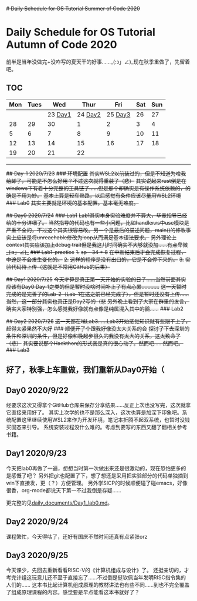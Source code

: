 ~~# Daily Schedule for OS Tutorial Summer of Code 2020~~

# Daily Schedule for OS Tutorial Autumn of Code 2020

前半是当年没做完+没咋写的夏天干的好事……_(:з」∠)_现在秋季重做了，先留着吧。

## TOC

| Mon               | Tues              | Wed                          | Thur                         | Fri                          | Sat               | Sun               |
| ----------------- | ----------------- | ---------------------------- | ---------------------------- | ---------------------------- | ----------------- | ----------------- |
|                   |                   | 23 [Day1](#day1-2020923) | 24 [Day2](#day2-2020924)| 25 [Day3](#day3-2020925)   | 26   | 27   |
| 28 | 29  | 30            | 1           | 2         | 3              | 4        |
| 5           | 6| 7| 8| 9| 10| 11|
| 12| 13| 14 | 15| 16| 17| 18                |
| 19                | 20                | 21                           | 22                           |                              |                   |                   |

------

~~## Day-1 2020/7/23~~
~~### 环境配置~~
~~其实WSL2以前装过的，但是不知道为啥我给卸了，可能是不怎么好用？不过这次就得重装了（悲）~~
~~其实说起来rust倒是在windows下有着十分完整的工具链了……但是那个却确实是有操作系统依赖的，的确是不用为妙。~~
~~基本上算是轻车熟路，以后感觉有条件应该尽量用WSL2环境~~
~~### Lab0~~
~~其实主要就是环境的基本配置。基本毫无难度。~~
  
~~## Day0 2020/7/24~~
~~### Lab1~~
~~Lab1其实本身实验难度并不算大，毕竟指导已经给的十分详细了。~~
~~当然指导的代码也有一些小问题，比如handler.rs中use模块是严重不全的，不过这个其实很容易改。另一个是最后的描述问题，main()的修改事实上应该是将unreachable修改为loop从而满足基本语法要求。~~
~~另外理论上context其实应该加上debug trait但是我这儿时间确实不大够就没加……有点卑微_(:з」∠)_~~
~~### Lab1-practice~~
~~1.~~
~~sp - 34 * 8~~
~~在中断结束后才会完成恢复过程，中途是不会发生变化的。~~
~~2.~~
~~这样的程序是没有出口的，它是不会停下来的。~~
~~3.~~
~~实验代码待上传（这就是不常用GitHub的后果）~~
    
~~## Day1 2020/7/25~~
~~今天才算是真正第一天开始的实验的日子……当然前面其实应该有Day0 Day-1之类的但是暂时没啥时间补上了有点心累…………~~
~~这一天暂时完成的是完善了的Lab-2（Lab-1在这之前已经完成了），但是暂时还没有上传……
当然，这一部分其实也真正是Day2写的（悲~~
~~另外晚上看到了大家在群里的发言，确实大家特别强，怎么感觉我好像就有点像是纯属混入其中的鶸……~~
~~### Lab2~~
  

~~## Day2 2020/7/26~~
~~这一天都在啃Lab3……Lab3开始感觉知识就有些跟不上了，赶得太紧果然不大好~~
~~### 顺便开了个跟我好像没太大关系的会~~
~~探讨了下去深圳的条件和深圳的条件，但是好像和晚起步很久的我没有太大的关系，这太致命了（悲）~~
~~其实要说那个Hackthon的形式我是真的很心动了。然而吧……然而吧。~~
~~### Lab3~~
  
## 好了，秋季上车重做，我们重新从Day0开始（

## Day0 2020/9/22

经要求这次又得拿个GitHub仓库来保存分享结果……反正上次也没写完，这次就拿它直接来用好了。
其实上次学的也不是那么深入，这次也算是加深下印象吧。系统配置这里继续使用WSL2来作为开发环境，笔记本折腾不起双系统，也暂时没钱买固态来引导。
系统安装过程没什么难的。考虑到要写的东西又翻了翻相关参考书籍。

## Day1 2020/9/23

今天把lab0再做了一遍，想想当时第一次做出来还是很激动的，现在恐怕更多的是感慨了吧？
另外把git也配置了下，想了想还是采用把实验部分的代码单独摘到win下直接发，更（？）方便管理。
另外学SICP的时候顺便碰了碰emacs，好像很香，org-mode都说天下第一不过我倒是存疑……

更完整的见[daily_documents/Day1_lab0.md](/daily_documents/Day1_lab0.md)。

## Day2 2020/9/24

课程繁忙，今天得咕了，还好有国庆不然时间还真有点紧张orz

## Day3 2020/9/25

今天课少，先回去重新看看RISC-V的《计算机组成与设计》了。
还挺亲切的，才考完计组这玩意儿还不至于直接忘了……不过倒是挺钦佩当年发明RISC指令集的人们的……
这本书比起计算机组成原理的教材讲法也有些不同……到也不完全覆盖了组成原理课程的内容。感觉要是早点能看这本书就好了？
